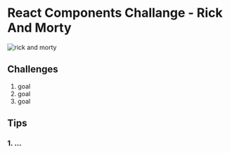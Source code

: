 # React Components Challange - Rick And Morty

![rick and morty](https://github.com/David-L-R/react-challenge-rick-and-morty/assets/31222514/60068812-a29d-4714-bcc7-85af0acbab6a)

## Challenges

1. goal
2. goal
3. goal

## Tips

### 1. ...
